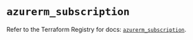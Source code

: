 # `azurerm_subscription`

Refer to the Terraform Registry for docs: [`azurerm_subscription`](https://registry.terraform.io/providers/hashicorp/azurerm/4.12.0/docs/resources/subscription).
